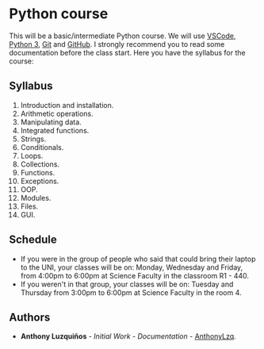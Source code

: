 # Python course

This will be a basic/intermediate Python course. We will use [VSCode](https://code.visualstudio.com/), [Python 3](https://www.python.org/downloads/), [Git](https://git-scm.com) and [GitHub](https://github.com/). I strongly recommend you to read some documentation before the class start. Here you have the syllabus for the course:

## Syllabus

1. Introduction and installation.
2. Arithmetic operations.
3. Manipulating data.
4. Integrated functions.
5. Strings.
6. Conditionals.
7. Loops.
8. Collections.
9. Functions.
10. Exceptions.
11. OOP.
12. Modules.
13. Files.
14. GUI.

## Schedule
-   If you were in the group of people who said that could bring their laptop to the UNI, your classes will be on: Monday, Wednesday and Friday, from 4:00pm to 6:00pm at Science Faculty in the classroom R1 - 440.
-   If you weren't in that group, your classes will be on: Tuesday and Thursday from 3:00pm to 6:00pm at Science Faculty in the room 4.

## Authors
-   **Anthony Luzquiños** - _Initial Work_ - _Documentation_ - [AnthonyLzq](https://github.com/AnthonyLzq).